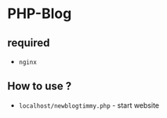# PHP-Blog

## required

* `nginx`

## How to use ?

* `localhost/newblogtimmy.php` - start website
